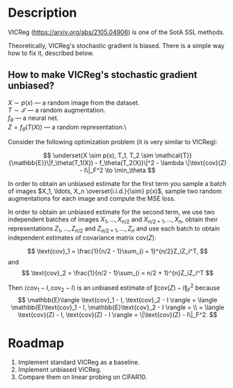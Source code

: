 # Description

VICReg (https://arxiv.org/abs/2105.04906) is one of the SotA SSL methods.

Theoretically, VICReg's stochastic gradient is biased. There is a simple way how to fix it, described below.

## How to make VICReg's stochastic gradient unbiased?

$X \sim p(x)$ — a random image from the dataset.\
$T \sim \mathcal{T}$ — a random augmentation.\
$f_\theta$ — a neural net.\
$Z = f_\theta(T(X))$ — a random representation.\

Consider the following optimization problem (it is very similar to VICReg):

$$
\underset{X \sim p(x), T_1, T_2 \sim \mathcal{T}}{\mathbb{E}}\|f_\theta(T_1(X)) - f_\theta(T_2(X))\|^2 - \lambda \|\text{cov}(Z) - I\|_F^2 \to \min_\theta
$$

In order to obtain an unbiased estimate for the first term you sample a batch of images $X_1, \ldots, X_n \overset{i.i.d.}{\sim} p(x)$, sample two random augmentations for each image and compute the MSE loss.

In order to obtain an unbiased estimate for the second term, we use two independent batches of images $X_1, \ldots, X_{n/2}$ and $X_{n/2 + 1}, \ldots, X_n$, obtain their representations $Z_1, \ldots, Z_{n/2}$ and $Z_{n/2 + 1}, \ldots, Z_n$ and use each batch to obtain independent estimates of covariance matrix $\text{cov}(Z)$:

$$
\text{cov}_1 = \frac{1}{n/2 - 1}\sum_{i = 1}^{n/2}Z_iZ_i^T,
$$
and
$$
\text{cov}_2 = \frac{1}{n/2 - 1}\sum_{i = n/2 + 1}^{n}Z_iZ_i^T
$$

Then $\langle \text{cov}_1 - I, \text{cov}_2 - I \rangle$ is an unbiased estimate of $\|\text{cov}(Z) - I\|_F^2$ because
$$ \mathbb{E}\langle \text{cov}_1 - I, \text{cov}_2 - I \rangle = \langle \mathbb{E}\text{cov}_1 - I, \mathbb{E}\text{cov}_2 - I \rangle = \\ = \langle \text{cov}(Z) - I, \text{cov}(Z) - I \rangle = \|\text{cov}(Z) - I\|_F^2. $$
# Roadmap

1. Implement standard VICReg as a baseline.
2. Implement unbiased VICReg.
3. Compare them on linear probing on CIFAR10.